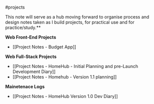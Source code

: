 #projects 

This note will serve as a hub moving forward to organise process and design notes taken as I build projects, for practical use and for practice/study.**

**Web Front-End Projects**
- [[Project Notes - Budget App]]

**Web Full-Stack Projects**
- [[Project Notes - HomeHub - Initial Planning and pre-Launch Development Diary]]
- [[Project Notes - Homehub - Version 1.1 planning]]

**Mainetenace Logs**
- [[Project Notes - HomeHub Version 1.0 Dev Diary]]